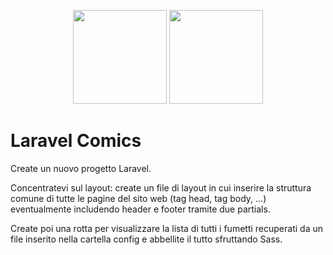 <p align="center">
    <a href="https://laravel.com" target="_blank"><img src="https://raw.githubusercontent.com/laravel/art/master/logo-lockup/5%20SVG/2%20CMYK/1%20Full%20Color/laravel-logolockup-cmyk-red.svg" height="150"></a>
<a href="https://laravel.com" target="_blank"><img src="https://upload.wikimedia.org/wikipedia/commons/thumb/9/96/Sass_Logo_Color.svg/1200px-Sass_Logo_Color.svg.png" height="150"></a>

</p>

# Laravel Comics

<p>Create un nuovo progetto Laravel.</p>
<p>Concentratevi sul layout: create un file di layout in cui inserire la struttura comune di tutte le pagine del sito web (tag head, tag body, ...) eventualmente includendo header e footer tramite due partials.</p>
<p>Create poi una rotta per visualizzare la lista di tutti i fumetti recuperati da un file inserito nella cartella config e abbellite il tutto sfruttando Sass.</p>
